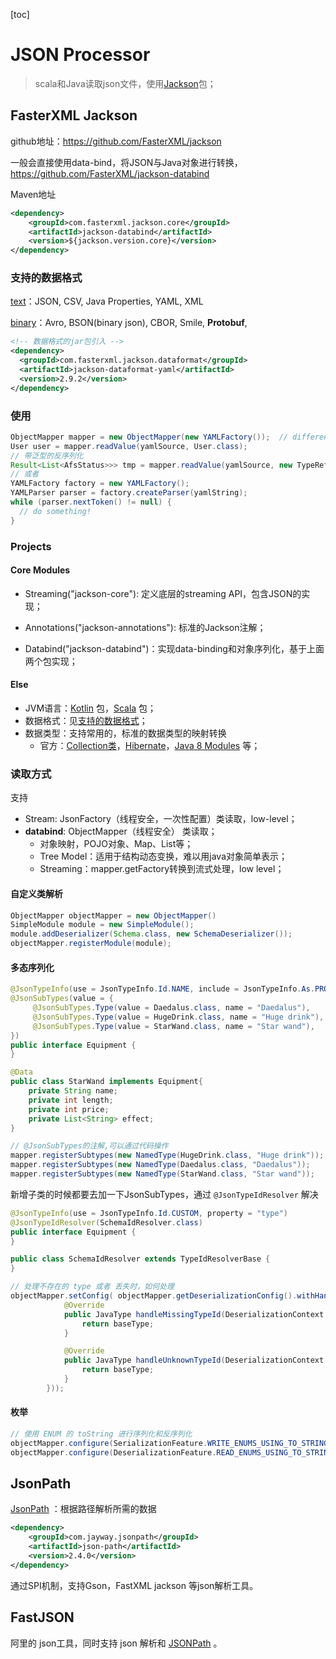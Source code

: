 [toc]

# JSON Processor

> scala和Java读取json文件，使用[Jackson](https://github.com/FasterXML/jackson-core)包；



## FasterXML Jackson

github地址：https://github.com/FasterXML/jackson

一般会直接使用data-bind，将JSON与Java对象进行转换，https://github.com/FasterXML/jackson-databind

Maven地址

```xml
<dependency>
    <groupId>com.fasterxml.jackson.core</groupId>
    <artifactId>jackson-databind</artifactId>
    <version>${jackson.version.core}</version>
</dependency>
```

### 支持的数据格式

[text](https://github.com/FasterXML/jackson-dataformats-text)：JSON, CSV, Java Properties, YAML, XML

[binary](https://github.com/FasterXML/jackson-dataformats-binary)：Avro, BSON(binary json), CBOR, Smile, **Protobuf**, 

```xml
<!-- 数据格式的jar包引入 -->
<dependency>
  <groupId>com.fasterxml.jackson.dataformat</groupId>
  <artifactId>jackson-dataformat-yaml</artifactId>
  <version>2.9.2</version>
</dependency>
```

### 使用

```java
ObjectMapper mapper = new ObjectMapper(new YAMLFactory());  // different factory
User user = mapper.readValue(yamlSource, User.class);
// 带泛型的反序列化
Result<List<AfsStatus>>> tmp = mapper.readValue(yamlSource, new TypeReference<Result<List<AfsStatus>>>() {});
// 或者
YAMLFactory factory = new YAMLFactory();
YAMLParser parser = factory.createParser(yamlString);
while (parser.nextToken() != null) {
  // do something!
}
```

### Projects

#### Core Modules

- Streaming("jackson-core"): 定义底层的streaming API，包含JSON的实现；

- Annotations("jackson-annotations"): 标准的Jackson注解；

- Databind("jackson-databind")：实现data-binding和对象序列化，基于上面两个包实现；

#### Else

- JVM语言：[Kotlin](https://github.com/FasterXML/jackson-module-kotlin) 包，[Scala](https://github.com/FasterXML/jackson-module-scala) 包；
- 数据格式：见[支持的数据格式](#支持的数据格式)；
- 数据类型：支持常用的，标准的数据类型的映射转换
  - 官方：[Collection类](https://github.com/FasterXML/jackson-datatypes-collections)，[Hibernate](https://github.com/FasterXML/jackson-datatype-hibernate)，[Java 8 Modules](https://github.com/FasterXML/jackson-modules-java8) 等；

### 读取方式

支持

- Stream: JsonFactory（线程安全，一次性配置）类读取，low-level；
- **databind**: ObjectMapper（线程安全） 类读取；
  - 对象映射，POJO对象、Map、List等；
  - Tree Model：适用于结构动态变换，难以用java对象简单表示；
  - Streaming：mapper.getFactory转换到流式处理，low level；

#### 自定义类解析

```java
ObjectMapper objectMapper = new ObjectMapper()
SimpleModule module = new SimpleModule();
module.addDeserializer(Schema.class, new SchemaDeserializer());
objectMapper.registerModule(module);
```

#### 多态序列化

```java
@JsonTypeInfo(use = JsonTypeInfo.Id.NAME, include = JsonTypeInfo.As.PROPERTY,property = "name")
@JsonSubTypes(value = {
     @JsonSubTypes.Type(value = Daedalus.class, name = "Daedalus"),
     @JsonSubTypes.Type(value = HugeDrink.class, name = "Huge drink"),
     @JsonSubTypes.Type(value = StarWand.class, name = "Star wand"),
})
public interface Equipment {
}

@Data
public class StarWand implements Equipment{
    private String name;
    private int length;
    private int price;
    private List<String> effect;
}

// @JsonSubTypes的注解,可以通过代码操作
mapper.registerSubtypes(new NamedType(HugeDrink.class, "Huge drink"));
mapper.registerSubtypes(new NamedType(Daedalus.class, "Daedalus"));
mapper.registerSubtypes(new NamedType(StarWand.class, "Star wand"));

```

新增子类的时候都要去加一下JsonSubTypes，通过 `@JsonTypeIdResolver` 解决

```java
@JsonTypeInfo(use = JsonTypeInfo.Id.CUSTOM, property = "type")
@JsonTypeIdResolver(SchemaIdResolver.class)
public interface Equipment {
}

public class SchemaIdResolver extends TypeIdResolverBase {
}

// 处理不存在的 type 或者 丢失时，如何处理
objectMapper.setConfig( objectMapper.getDeserializationConfig().withHandler(new DeserializationProblemHandler() {
            @Override
            public JavaType handleMissingTypeId(DeserializationContext ctxt, JavaType baseType, TypeIdResolver idResolver, String failureMsg) throws IOException {
                return baseType;
            }

            @Override
            public JavaType handleUnknownTypeId(DeserializationContext ctxt, JavaType baseType, String subTypeId, TypeIdResolver idResolver, String failureMsg) throws IOException {
                return baseType;
            }
        }));

```

#### 枚举

```java
// 使用 ENUM 的 toString 进行序列化和反序列化
objectMapper.configure(SerializationFeature.WRITE_ENUMS_USING_TO_STRING, true);
objectMapper.configure(DeserializationFeature.READ_ENUMS_USING_TO_STRING, true);
```

## JsonPath

[JsonPath](https://github.com/json-path/JsonPath) ：根据路径解析所需的数据

```xml
<dependency>
    <groupId>com.jayway.jsonpath</groupId>
    <artifactId>json-path</artifactId>
    <version>2.4.0</version>
</dependency>
```

通过SPI机制，支持Gson，FastXML jackson 等json解析工具。



## FastJSON

阿里的 json工具，同时支持 json 解析和 [JSONPath](https://github.com/alibaba/fastjson/wiki/JSONPath) 。

